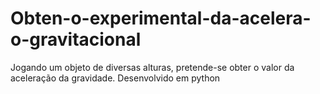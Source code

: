 # Obten-o-experimental-da-acelera-o-gravitacional
Jogando um objeto de diversas alturas, pretende-se obter o valor da aceleração da gravidade. Desenvolvido em python
